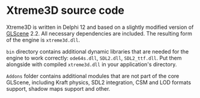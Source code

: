 Xtreme3D source code
====================
Xtreme3D is written in Delphi 12 and based on a slightly modified version of [GLScene](https://github.com/GLScene/GLScene) 2.2. All necessary dependencies are included. The resulting form of the engine is `xtreme3d.dll`.

`bin` directory contains additional dynamic libraries that are needed for the engine to work correctly: `ode64s.dll`, `SDL2.dll`, `SDL2_ttf.dll`. Put them alongside with compiled `xtreme3d.dll` in your application's directory.

`Addons` folder contains additional modules that are not part of the core GLScene, including Kraft physics, SDL2 integration, CSM and LOD formats support, shadow maps support and other.
